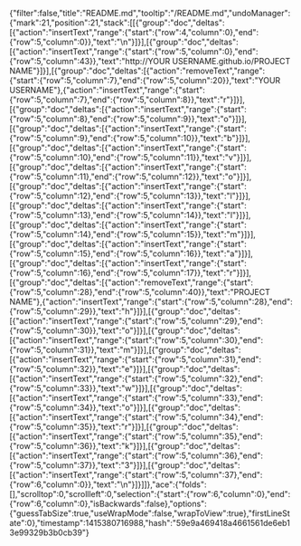 {"filter":false,"title":"README.md","tooltip":"/README.md","undoManager":{"mark":21,"position":21,"stack":[[{"group":"doc","deltas":[{"action":"insertText","range":{"start":{"row":4,"column":0},"end":{"row":5,"column":0}},"text":"\n"}]}],[{"group":"doc","deltas":[{"action":"insertText","range":{"start":{"row":5,"column":0},"end":{"row":5,"column":43}},"text":"http://YOUR USERNAME.github.io/PROJECT NAME"}]}],[{"group":"doc","deltas":[{"action":"removeText","range":{"start":{"row":5,"column":7},"end":{"row":5,"column":20}},"text":"YOUR USERNAME"},{"action":"insertText","range":{"start":{"row":5,"column":7},"end":{"row":5,"column":8}},"text":"r"}]}],[{"group":"doc","deltas":[{"action":"insertText","range":{"start":{"row":5,"column":8},"end":{"row":5,"column":9}},"text":"o"}]}],[{"group":"doc","deltas":[{"action":"insertText","range":{"start":{"row":5,"column":9},"end":{"row":5,"column":10}},"text":"b"}]}],[{"group":"doc","deltas":[{"action":"insertText","range":{"start":{"row":5,"column":10},"end":{"row":5,"column":11}},"text":"v"}]}],[{"group":"doc","deltas":[{"action":"insertText","range":{"start":{"row":5,"column":11},"end":{"row":5,"column":12}},"text":"o"}]}],[{"group":"doc","deltas":[{"action":"insertText","range":{"start":{"row":5,"column":12},"end":{"row":5,"column":13}},"text":"l"}]}],[{"group":"doc","deltas":[{"action":"insertText","range":{"start":{"row":5,"column":13},"end":{"row":5,"column":14}},"text":"l"}]}],[{"group":"doc","deltas":[{"action":"insertText","range":{"start":{"row":5,"column":14},"end":{"row":5,"column":15}},"text":"m"}]}],[{"group":"doc","deltas":[{"action":"insertText","range":{"start":{"row":5,"column":15},"end":{"row":5,"column":16}},"text":"a"}]}],[{"group":"doc","deltas":[{"action":"insertText","range":{"start":{"row":5,"column":16},"end":{"row":5,"column":17}},"text":"r"}]}],[{"group":"doc","deltas":[{"action":"removeText","range":{"start":{"row":5,"column":28},"end":{"row":5,"column":40}},"text":"PROJECT NAME"},{"action":"insertText","range":{"start":{"row":5,"column":28},"end":{"row":5,"column":29}},"text":"h"}]}],[{"group":"doc","deltas":[{"action":"insertText","range":{"start":{"row":5,"column":29},"end":{"row":5,"column":30}},"text":"o"}]}],[{"group":"doc","deltas":[{"action":"insertText","range":{"start":{"row":5,"column":30},"end":{"row":5,"column":31}},"text":"m"}]}],[{"group":"doc","deltas":[{"action":"insertText","range":{"start":{"row":5,"column":31},"end":{"row":5,"column":32}},"text":"e"}]}],[{"group":"doc","deltas":[{"action":"insertText","range":{"start":{"row":5,"column":32},"end":{"row":5,"column":33}},"text":"w"}]}],[{"group":"doc","deltas":[{"action":"insertText","range":{"start":{"row":5,"column":33},"end":{"row":5,"column":34}},"text":"o"}]}],[{"group":"doc","deltas":[{"action":"insertText","range":{"start":{"row":5,"column":34},"end":{"row":5,"column":35}},"text":"r"}]}],[{"group":"doc","deltas":[{"action":"insertText","range":{"start":{"row":5,"column":35},"end":{"row":5,"column":36}},"text":"k"}]}],[{"group":"doc","deltas":[{"action":"insertText","range":{"start":{"row":5,"column":36},"end":{"row":5,"column":37}},"text":"3"}]}],[{"group":"doc","deltas":[{"action":"insertText","range":{"start":{"row":5,"column":37},"end":{"row":6,"column":0}},"text":"\n"}]}]]},"ace":{"folds":[],"scrolltop":0,"scrollleft":0,"selection":{"start":{"row":6,"column":0},"end":{"row":6,"column":0},"isBackwards":false},"options":{"guessTabSize":true,"useWrapMode":false,"wrapToView":true},"firstLineState":0},"timestamp":1415380716988,"hash":"59e9a469418a4661561de6eb13e99329b3b0cb39"}